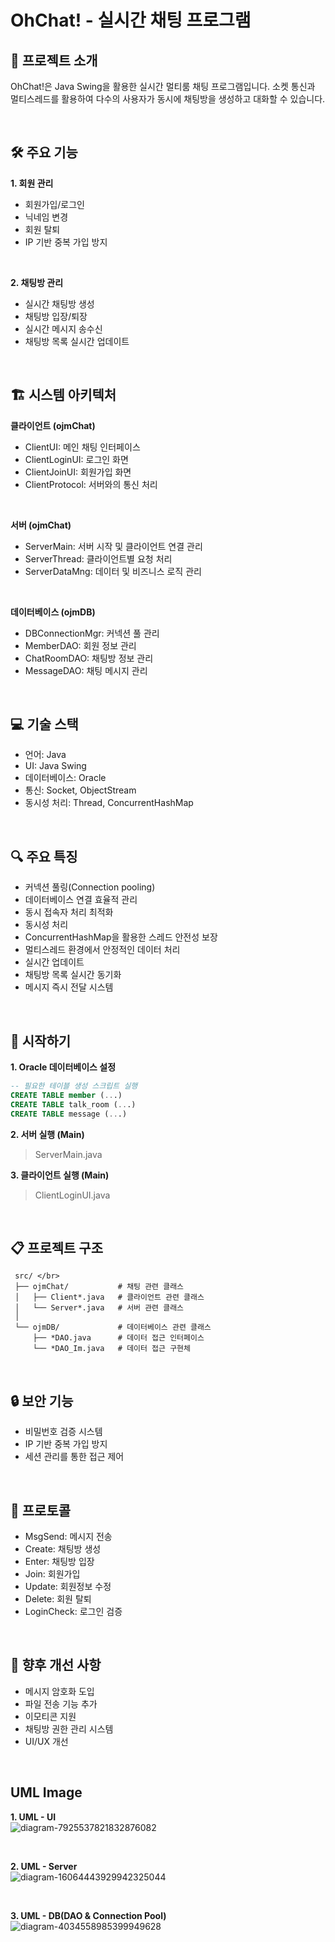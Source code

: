 # OhChat! - 실시간 채팅 프로그램


## 📌 프로젝트 소개
OhChat!은 Java Swing을 활용한 실시간 멀티룸 채팅 프로그램입니다.
소켓 통신과 멀티스레드를 활용하여 다수의 사용자가 동시에 채팅방을 생성하고 대화할 수 있습니다.

</br>

## 🛠 주요 기능
**1. 회원 관리**
- 회원가입/로그인
- 닉네임 변경
- 회원 탈퇴
- IP 기반 중복 가입 방지

</br>

**2. 채팅방 관리**
- 실시간 채팅방 생성
- 채팅방 입장/퇴장
- 실시간 메시지 송수신
- 채팅방 목록 실시간 업데이트

</br>

## 🏗 시스템 아키텍처
**클라이언트 (ojmChat)**
- ClientUI: 메인 채팅 인터페이스
- ClientLoginUI: 로그인 화면
- ClientJoinUI: 회원가입 화면
- ClientProtocol: 서버와의 통신 처리

</br>

**서버 (ojmChat)**
- ServerMain: 서버 시작 및 클라이언트 연결 관리
- ServerThread: 클라이언트별 요청 처리
- ServerDataMng: 데이터 및 비즈니스 로직 관리

</br>

**데이터베이스 (ojmDB)**
- DBConnectionMgr: 커넥션 풀 관리
- MemberDAO: 회원 정보 관리
- ChatRoomDAO: 채팅방 정보 관리
- MessageDAO: 채팅 메시지 관리

</br>

## 💻 기술 스택
- 언어: Java
- UI: Java Swing
- 데이터베이스: Oracle
- 통신: Socket, ObjectStream
- 동시성 처리: Thread, ConcurrentHashMap

</br>

## 🔍 주요 특징
- 커넥션 풀링(Connection pooling)
- 데이터베이스 연결 효율적 관리
- 동시 접속자 처리 최적화
- 동시성 처리
- ConcurrentHashMap을 활용한 스레드 안전성 보장
- 멀티스레드 환경에서 안정적인 데이터 처리
- 실시간 업데이트
- 채팅방 목록 실시간 동기화
- 메시지 즉시 전달 시스템

</br>

## 🚀 시작하기
**1. Oracle 데이터베이스 설정**
```sql
-- 필요한 테이블 생성 스크립트 실행
CREATE TABLE member (...)
CREATE TABLE talk_room (...)
CREATE TABLE message (...)
```

**2. 서버 실행 (Main)** 
> ServerMain.java

**3. 클라이언트 실행 (Main)**
> ClientLoginUI.java

</br>

## 📋 프로젝트 구조
```
 src/ </br>
 ├── ojmChat/           # 채팅 관련 클래스
 │   ├── Client*.java   # 클라이언트 관련 클래스
 │   └── Server*.java   # 서버 관련 클래스
 │  
 └── ojmDB/             # 데이터베이스 관련 클래스
     ├── *DAO.java      # 데이터 접근 인터페이스
     └── *DAO_Im.java   # 데이터 접근 구현체
```

</br>

## 🔒 보안 기능
- 비밀번호 검증 시스템
- IP 기반 중복 가입 방지
- 세션 관리를 통한 접근 제어

</br>

## 🔄 프로토콜
- MsgSend: 메시지 전송
- Create: 채팅방 생성
- Enter: 채팅방 입장
- Join: 회원가입
- Update: 회원정보 수정
- Delete: 회원 탈퇴
- LoginCheck: 로그인 검증

</br>

## 📝 향후 개선 사항
- 메시지 암호화 도입
- 파일 전송 기능 추가
- 이모티콘 지원
- 채팅방 권한 관리 시스템
- UI/UX 개선

</br>

## UML Image
**1. UML - UI** </br>
![diagram-7925537821832876082](https://github.com/user-attachments/assets/20878620-5f41-498a-93c1-42f3bb311bd8)

</br>

**2. UML - Server** </br>
![diagram-16064443929942325044](https://github.com/user-attachments/assets/db1b055a-928c-447a-99c0-000caf44601c)

</br>

**3. UML - DB(DAO & Connection Pool)** </br>
![diagram-4034558985399949628](https://github.com/user-attachments/assets/13439576-8d24-40c4-93eb-db7876992315)
